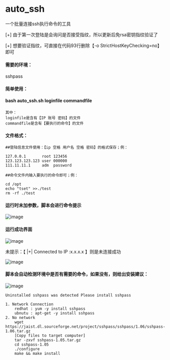 # auto_ssh
一个批量连接ssh执行命令的工具

[+] 由于第一次登陆是会询问是否接受指纹，所以更新后免rsa密钥指纹验证了

[+] 想要验证指纹，可直接在代码93行删除【-o StrictHostKeyChecking=no】即可


#### 需要的环境：
  sshpass

#### 简单使用：
####    bash auto_ssh.sh loginfile commandfile
    其中：
    loginfile是含有【IP 账号 密码】的文件
    commandfile是含有【要执行的命令】的文件
    
#### 文件格式：
    ##登陆信息文件使用：【ip 空格 用户名 空格 密码】的格式保存；例：
    
    127.0.0.1       root 123456
    123.123.123.123 user 000000
    111.11.11.1     adm  password
		
    ##命令文件内输入要执行的命令即可；例：
    
    cd /opt
    echo "tset" >>./test
    rm -rf ./test
    
  
#### 运行时未加参数，脚本会进行命令提示

![image](https://github.com/ShiLE-up/auto_ssh/blob/master/images/tip.png)



  
#### 运行成功界面

![image](https://github.com/ShiLE-up/auto_ssh/blob/master/images/run3.png)



未提示：【  |+| Connected to IP :x.x.x.x  】则是未连接成功

![image](https://github.com/ShiLE-up/auto_ssh/blob/master/images/run2.png)




#### 脚本会自动检测环境中是否有需要的命令，如果没有，则给出安装建议：

![image](https://github.com/ShiLE-up/auto_ssh/blob/master/images/install.png)


	Uninstalled sshpass was detected Please install sshpass
	
	1. Network Connection 
		redhat : yum -y install sshpass
		ubnutu : apt-get -y install sshpass
	2. No network 
		wget https://jaist.dl.sourceforge.net/project/sshpass/sshpass/1.06/sshpass-1.06.tar.gz
		[Copy files to target computer]
		tar -zxvf sshpass-1.05.tar.gz
		cd sshpass-1.05
		./configure
		make && make install




